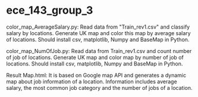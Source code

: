 # ece_143_group_3
color_map_AverageSalary.py:
  Read data from "Train_rev1.csv" and classify salary by locations.
  Generate UK map and color this map by average salary of locations.
  Should install csv, matplotlib, Numpy and BaseMap in Python.

color_map_NumOfJob.py:
  Read data from Train_rev1.csv and count number of job of locations.
  Generate UK map and color map by number of job of locations.
  Should install csv, matplotlib, Numpy and BaseMap in Python.
  
Result Map.html:
  It is based on Google map API and generates a dynamic map about job information of a location.
  Information includes average salary, the most common job category and the number of jobs of a location.
